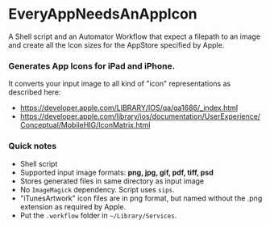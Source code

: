 # EveryAppNeedsAnAppIcon
A Shell script and an Automator Workflow that expect a filepath to an image and create all the Icon sizes for the AppStore specified by Apple.

### Generates App Icons for iPad and iPhone.

It converts your input image to all kind of "icon" representations as described here:
* https://developer.apple.com/LIBRARY/IOS/qa/qa1686/_index.html
* https://developer.apple.com/library/ios/documentation/UserExperience/Conceptual/MobileHIG/IconMatrix.html

### Quick notes

- Shell script
- Supported input image formats: **png, jpg, gif, pdf, tiff, psd**
- Stores generated files in same directory as input image
- No `ImageMagick` dependency. Script uses `sips`.
- "iTunesArtwork" icon files are in png format, but named without the .png extension as required by Apple.
- Put the `.workflow` folder in `~/Library/Services`.
